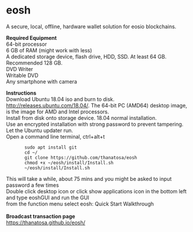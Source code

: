 # eosh
A secure, local, offline, hardware wallet solution for eosio blockchains.<br>

<b>Required Equipment</b><br>
64-bit processor<br>
6 GB of RAM (might work with less)<br>
A dedicated storage device, flash drive, HDD, SSD. At least 64 GB. Recommended 128 GB.<br>
DVD Writer<br>
Writable DVD<br>
Any smartphone with camera<br>

<b>Instructions</b><br>
Download Ubuntu 18.04 iso and burn to disk. http://releases.ubuntu.com/18.04/. The 64-bit PC (AMD64) desktop image, is the image for AMD and Intel processors.<br>
Install from disk onto storage device. 18.04 normal installation.<br>
Use an encrypted installation with strong password to prevent tampering.<br>
Let the Ubuntu updater run.<br>
Open a command line terminal, ctrl+alt+t<br>
```
       sudo apt install git
       cd ~/
       git clone https://github.com/thanatosa/eosh
       chmod +x ~/eosh/install/Install.sh
       ~/eosh/install/Install.sh
```
This will take a while, about 75 mins and you might be asked to input password a few times<br>
Double click desktop icon or click show applications icon in the bottom left and type eoshGUI and run the GUI<br>
from the function menu select eosh: Quick Start Walkthrough<br>
<br>
<b>Broadcast transaction page</b><br>
https://thanatosa.github.io/eosh/<br>
